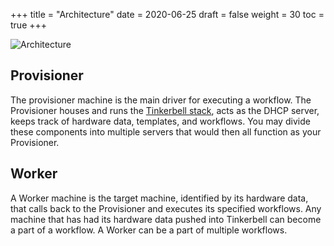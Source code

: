 +++
title = "Architecture"
date = 2020-06-25
draft = false
weight = 30
toc = true
+++

![Architecture](/images/docs/workflow-architecture.png)

## Provisioner

The provisioner machine is the main driver for executing a workflow. The Provisioner houses and runs the [Tinkerbell stack](/components), acts as the DHCP server, keeps track of hardware data, templates, and workflows. You may divide these components into multiple servers that would then all function as your Provisioner.

## Worker

A Worker machine is the target machine, identified by its hardware data, that calls back to the Provisioner and executes its specified workflows. Any machine that has had its hardware data pushed into Tinkerbell can become a part of a workflow. A Worker can be a part of multiple workflows.
